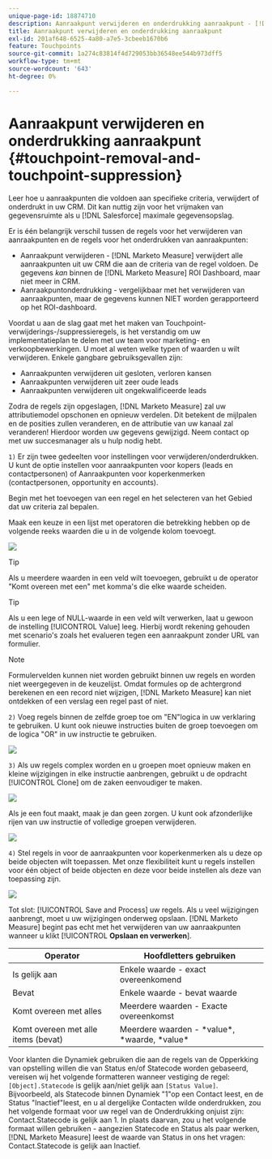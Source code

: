 ```yaml
---
unique-page-id: 18874710
description: Aanraakpunt verwijderen en onderdrukking aanraakpunt - [!DNL Marketo Measure]
title: Aanraakpunt verwijderen en onderdrukking aanraakpunt
exl-id: 201af648-6525-4a80-a7e5-3cbeeb1670b6
feature: Touchpoints
source-git-commit: 1a274c83814f4d729053bb36548ee544b973dff5
workflow-type: tm+mt
source-wordcount: '643'
ht-degree: 0%

---
```


# Aanraakpunt verwijderen en onderdrukking aanraakpunt {#touchpoint-removal-and-touchpoint-suppression}

Leer hoe u aanraakpunten die voldoen aan specifieke criteria, verwijdert of onderdrukt in uw CRM. Dit kan nuttig zijn voor het vrijmaken van gegevensruimte als u [!DNL Salesforce] maximale gegevensopslag.

Er is één belangrijk verschil tussen de regels voor het verwijderen van aanraakpunten en de regels voor het onderdrukken van aanraakpunten:

* Aanraakpunt verwijderen - [!DNL Marketo Measure] verwijdert alle aanraakpunten uit uw CRM die aan de criteria van de regel voldoen. De gegevens _kan_ binnen de [!DNL Marketo Measure] ROI Dashboard, maar niet meer in CRM.
* Aanraakpuntonderdrukking - vergelijkbaar met het verwijderen van aanraakpunten, maar de gegevens kunnen NIET worden gerapporteerd op het ROI-dashboard.

Voordat u aan de slag gaat met het maken van Touchpoint-verwijderings-/suppressieregels, is het verstandig om uw implementatieplan te delen met uw team voor marketing- en verkoopbewerkingen. U moet al weten welke typen of waarden u wilt verwijderen. Enkele gangbare gebruiksgevallen zijn:

* Aanraakpunten verwijderen uit gesloten, verloren kansen
* Aanraakpunten verwijderen uit zeer oude leads
* Aanraakpunten verwijderen uit ongekwalificeerde leads

Zodra de regels zijn opgeslagen, [!DNL Marketo Measure] zal uw attributiemodel opschonen en opnieuw verdelen. Dit betekent de mijlpalen en de posities zullen veranderen, en de attributie van uw kanaal zal veranderen! Hierdoor worden uw gegevens gewijzigd. Neem contact op met uw succesmanager als u hulp nodig hebt.

`1)` Er zijn twee gedeelten voor instellingen voor verwijderen/onderdrukken. U kunt de optie instellen voor aanraakpunten voor kopers (leads en contactpersonen) of Aanraakpunten voor koperkenmerken (contactpersonen, opportunity en accounts).

Begin met het toevoegen van een regel en het selecteren van het Gebied dat uw criteria zal bepalen.

Maak een keuze in een lijst met operatoren die betrekking hebben op de volgende reeks waarden die u in de volgende kolom toevoegt.

![](assets/1-1.png)

>[!TIP]
>
>Als u meerdere waarden in een veld wilt toevoegen, gebruikt u de operator &quot;Komt overeen met een&quot; met komma&#39;s die elke waarde scheiden.

>[!TIP]
>
>Als u een lege of NULL-waarde in een veld wilt verwerken, laat u gewoon de instelling [!UICONTROL Value] leeg. Hierbij wordt rekening gehouden met scenario&#39;s zoals het evalueren tegen een aanraakpunt zonder URL van formulier.

>[!NOTE]
>
>Formulervelden kunnen niet worden gebruikt binnen uw regels en worden niet weergegeven in de keuzelijst. Omdat formules op de achtergrond berekenen en een record niet wijzigen, [!DNL Marketo Measure] kan niet ontdekken of een verslag een regel past of niet.

`2)` Voeg regels binnen de zelfde groep toe om &quot;EN&quot;logica in uw verklaring te gebruiken.
U kunt ook nieuwe instructies buiten de groep toevoegen om de logica &quot;OR&quot; in uw instructie te gebruiken.

![](assets/2.png)

`3)` Als uw regels complex worden en u groepen moet opnieuw maken en kleine wijzigingen in elke instructie aanbrengen, gebruikt u de opdracht [!UICONTROL Clone] om de zaken eenvoudiger te maken.

![](assets/3.png)

Als je een fout maakt, maak je dan geen zorgen. U kunt ook afzonderlijke rijen van uw instructie of volledige groepen verwijderen.

![](assets/4.png)

`4)` Stel regels in voor de aanraakpunten voor koperkenmerken als u deze op beide objecten wilt toepassen. Met onze flexibiliteit kunt u regels instellen voor één object of beide objecten en deze voor beide instellen als deze van toepassing zijn.

![](assets/5.png)

Tot slot: [!UICONTROL Save and Process] uw regels. Als u veel wijzigingen aanbrengt, moet u uw wijzigingen onderweg opslaan. [!DNL Marketo Measure] begint pas echt met het verwijderen van uw aanraakpunten wanneer u klikt
[!UICONTROL **Opslaan en verwerken**].

| **Operator** | **Hoofdletters gebruiken** |
|---|---|
| Is gelijk aan | Enkele waarde - exact overeenkomend |
| Bevat | Enkele waarde - bevat waarde |
| Komt overeen met alles | Meerdere waarden - Exacte overeenkomst |
| Komt overeen met alle items (bevat) | Meerdere waarden - &#42;value&#42;, &#42;waarde, &#42;value&#42; |

Voor klanten die Dynamiek gebruiken die aan de regels van de Opperkking van opstelling willen die van Status en/of Statecode worden gebaseerd, vereisen wij het volgende formatteren wanneer vestiging de regel: `[Object].Statecode` is gelijk aan/niet gelijk aan `[Status Value]`. Bijvoorbeeld, als Statecode binnen Dynamiek &quot;1&quot;op een Contact leest, en de Status &quot;Inactief&quot;leest, en u al dergelijke Contacten wilde onderdrukken, zou het volgende formaat voor uw regel van de Onderdrukking onjuist zijn: Contact.Statecode is gelijk aan 1. In plaats daarvan, zou u het volgende formaat willen gebruiken - aangezien Statecode en Status als paar werken, [!DNL Marketo Measure] leest de waarde van Status in ons het vragen: Contact.Statecode is gelijk aan Inactief.

